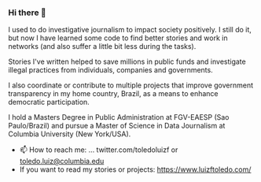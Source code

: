 ### Hi there 👋

I used to do investigative journalism to impact society positively. I still do it, but now I have learned some code to find better stories and work in networks (and also suffer a little bit less during the tasks).

Stories I've written helped to save millions in public funds and investigate illegal practices from individuals, companies and governments.

 I also coordinate or contribute to multiple projects that improve government transparency in my home country, Brazil, as a means to enhance democratic participation.

I hold a Masters Degree in Public Administration at FGV-EAESP (Sao Paulo/Brazil) and pursue a Master of Science in Data Journalism at Columbia University (New York/USA).


- 📫 How to reach me: ... twitter.com/toledoluizf or toledo.luiz@columbia.edu
- If you want to read my stories or projects: https://www.luizftoledo.com/
